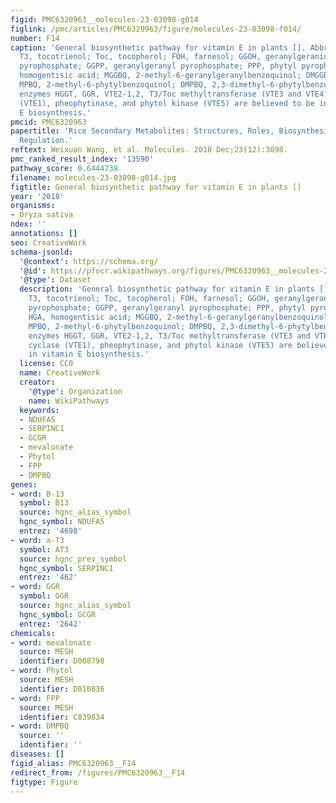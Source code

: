 ```yaml
---
figid: PMC6320963__molecules-23-03098-g014
figlink: /pmc/articles/PMC6320963/figure/molecules-23-03098-f014/
number: F14
caption: 'General biosynthetic pathway for vitamin E in plants []. Abbreviations:
  T3, tocotrienol; Toc, tocopherol; FOH, farnesol; GGOH, geranylgeraniol; FPP, farnesyl
  pyrophosphate; GGPP, geranylgeranyl pyrophosphate; PPP, phytyl pyrophosphate; HGA,
  homogentisic acid; MGGBQ, 2-methyl-6-geranylgeranylbenzoquinol; DMGGBQ, 2,3-dimethyl-6-geranylgeranylbenzoquinol;
  MPBQ, 2-methyl-6-phytylbenzoquinol; DMPBQ, 2,3-dimethyl-6-phytylbenzoquinol. The
  enzymes HGGT, GGR, VTE2-1,2, T3/Toc methyltransferase (VTE3 and VTE4), T3/Toc cyclase
  (VTE1), pheophytinase, and phytol kinase (VTE5) are believed to be involved in vitamin
  E biosynthesis.'
pmcid: PMC6320963
papertitle: 'Rice Secondary Metabolites: Structures, Roles, Biosynthesis, and Metabolic
  Regulation.'
reftext: Weixuan Wang, et al. Molecules. 2018 Dec;23(12):3098.
pmc_ranked_result_index: '13590'
pathway_score: 0.6444739
filename: molecules-23-03098-g014.jpg
figtitle: General biosynthetic pathway for vitamin E in plants []
year: '2018'
organisms:
- Oryza sativa
ndex: ''
annotations: []
seo: CreativeWork
schema-jsonld:
  '@context': https://schema.org/
  '@id': https://pfocr.wikipathways.org/figures/PMC6320963__molecules-23-03098-g014.html
  '@type': Dataset
  description: 'General biosynthetic pathway for vitamin E in plants []. Abbreviations:
    T3, tocotrienol; Toc, tocopherol; FOH, farnesol; GGOH, geranylgeraniol; FPP, farnesyl
    pyrophosphate; GGPP, geranylgeranyl pyrophosphate; PPP, phytyl pyrophosphate;
    HGA, homogentisic acid; MGGBQ, 2-methyl-6-geranylgeranylbenzoquinol; DMGGBQ, 2,3-dimethyl-6-geranylgeranylbenzoquinol;
    MPBQ, 2-methyl-6-phytylbenzoquinol; DMPBQ, 2,3-dimethyl-6-phytylbenzoquinol. The
    enzymes HGGT, GGR, VTE2-1,2, T3/Toc methyltransferase (VTE3 and VTE4), T3/Toc
    cyclase (VTE1), pheophytinase, and phytol kinase (VTE5) are believed to be involved
    in vitamin E biosynthesis.'
  license: CC0
  name: CreativeWork
  creator:
    '@type': Organization
    name: WikiPathways
  keywords:
  - NDUFA5
  - SERPINC1
  - GCGR
  - mevalonate
  - Phytol
  - FPP
  - DMPBQ
genes:
- word: B-13
  symbol: B13
  source: hgnc_alias_symbol
  hgnc_symbol: NDUFA5
  entrez: '4698'
- word: a-T3
  symbol: AT3
  source: hgnc_prev_symbol
  hgnc_symbol: SERPINC1
  entrez: '462'
- word: GGR
  symbol: GGR
  source: hgnc_alias_symbol
  hgnc_symbol: GCGR
  entrez: '2642'
chemicals:
- word: mevalonate
  source: MESH
  identifier: D008798
- word: Phytol
  source: MESH
  identifier: D010836
- word: FPP
  source: MESH
  identifier: C039834
- word: DMPBQ
  source: ''
  identifier: ''
diseases: []
figid_alias: PMC6320963__F14
redirect_from: /figures/PMC6320963__F14
figtype: Figure
---
```

